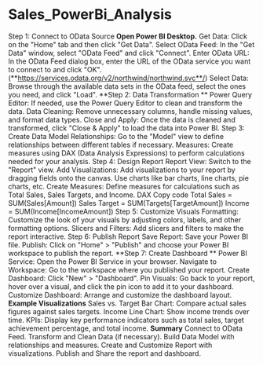 # Sales_PowerBi_Analysis
Step 1: Connect to OData Source
**Open Power BI Desktop.**
Get Data: Click on the "Home" tab and then click "Get Data".
Select OData Feed: In the "Get Data" window, select "OData Feed" and click "Connect".
Enter OData URL: In the OData Feed dialog box, enter the URL of the OData service you want to connect to and click "OK".(**https://services.odata.org/v2/northwind/northwind.svc**/)
Select Data: Browse through the available data sets in the OData feed, select the ones you need, and click "Load".
**Step 2: Data Transformation **
Power Query Editor: If needed, use the Power Query Editor to clean and transform the data.
Data Cleaning: Remove unnecessary columns, handle missing values, and format data types.
Close and Apply: Once the data is cleaned and transformed, click "Close & Apply" to load the data into Power BI.
Step 3: Create Data Model
Relationships: Go to the "Model" view to define relationships between different tables if necessary.
Measures: Create measures using DAX (Data Analysis Expressions) to perform calculations needed for your analysis.
Step 4: Design Report
Report View: Switch to the "Report" view.
Add Visualizations: Add visualizations to your report by dragging fields onto the canvas. Use charts like bar charts, line charts, pie charts, etc.
Create Measures: Define measures for calculations such as Total Sales, Sales Targets, and Income.
DAX
Copy code
Total Sales = SUM(Sales[Amount])
Sales Target = SUM(Targets[TargetAmount])
Income = SUM(Income[IncomeAmount])
Step 5: Customize Visuals
Formatting: Customize the look of your visuals by adjusting colors, labels, and other formatting options.
Slicers and Filters: Add slicers and filters to make the report interactive.
Step 6: Publish Report
Save Report: Save your Power BI file.
Publish: Click on "Home" > "Publish" and choose your Power BI workspace to publish the report.
**Step 7: Create Dashboard **
Power BI Service: Open the Power BI Service in your browser.
Navigate to Workspace: Go to the workspace where you published your report.
Create Dashboard: Click "New" > "Dashboard".
Pin Visuals: Go back to your report, hover over a visual, and click the pin icon to add it to your dashboard.
Customize Dashboard: Arrange and customize the dashboard layout.
**Example Visualizations**
Sales vs. Target Bar Chart: Compare actual sales figures against sales targets.
Income Line Chart: Show income trends over time.
KPIs: Display key performance indicators such as total sales, target achievement percentage, and total income.
**Summary**
Connect to OData Feed.
Transform and Clean Data (if necessary).
Build Data Model with relationships and measures.
Create and Customize Report with visualizations.
Publish and Share the report and dashboard.

